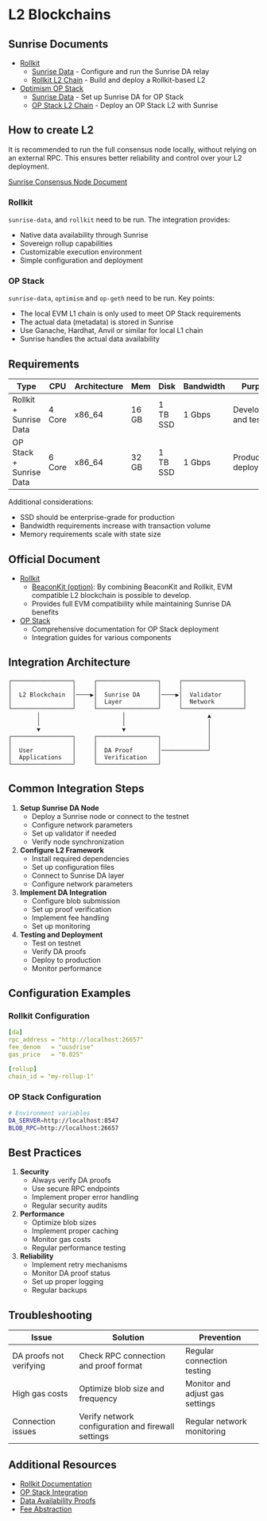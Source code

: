 # L2 Blockchains

## Sunrise Documents

* [Rollkit](rollkit/)
  * [Sunrise Data](rollkit/sunrise-data.md) - Configure and run the Sunrise DA relay
  * [Rollkit L2 Chain](rollkit/rollkit.md) - Build and deploy a Rollkit-based L2
* [Optimism OP Stack](optimism/)
  * [Sunrise Data](optimism/sunrise-data.md) - Set up Sunrise DA for OP Stack
  * [OP Stack L2 Chain](optimism/op-stack.md) - Deploy an OP Stack L2 with Sunrise

## How to create L2

It is recommended to run the full consensus node locally, without relying on an external RPC. This ensures better reliability and control over your L2 deployment.

[Sunrise Consensus Node Document](../../run-a-sunrise-node/types/consensus/)

### Rollkit

`sunrise-data`, and `rollkit` need to be run. The integration provides:

* Native data availability through Sunrise
* Sovereign rollup capabilities
* Customizable execution environment
* Simple configuration and deployment

### OP Stack

`sunrise-data`, `optimism` and `op-geth` need to be run. Key points:

* The local EVM L1 chain is only used to meet OP Stack requirements
* The actual data (metadata) is stored in Sunrise
* Use Ganache, Hardhat, Anvil or similar for local L1 chain
* Sunrise handles the actual data availability

## Requirements

| Type                    | CPU    | Architecture | Mem   | Disk     | Bandwidth | Purpose                 |
| ----------------------- | ------ | ------------ | ----- | -------- | --------- | ----------------------- |
| Rollkit + Sunrise Data  | 4 Core | x86\_64      | 16 GB | 1 TB SSD | 1 Gbps    | Development and testing |
| OP Stack + Sunrise Data | 6 Core | x86\_64      | 32 GB | 1 TB SSD | 1 Gbps    | Production deployment   |

Additional considerations:

* SSD should be enterprise-grade for production
* Bandwidth requirements increase with transaction volume
* Memory requirements scale with state size

## Official Document

* [Rollkit](https://rollkit.dev/learn/intro)
  * [BeaconKit (option)](https://rollkit.dev/tutorials/execution/beaconkit): By combining BeaconKit and Rollkit, EVM compatible L2 blockchain is possible to develop.
  * Provides full EVM compatibility while maintaining Sunrise DA benefits
* [OP Stack](https://docs.optimism.io/stack/getting-started)
  * Comprehensive documentation for OP Stack deployment
  * Integration guides for various components

## Integration Architecture

```
┌─────────────────┐     ┌─────────────────┐     ┌─────────────────┐
│                 │     │                 │     │                 │
│  L2 Blockchain  │────▶│  Sunrise DA     │────▶│  Validator      │
│                 │     │  Layer          │     │  Network        │
└─────────────────┘     └─────────────────┘     └─────────────────┘
        │                       │                       ▲
        │                       │                       │
        ▼                       ▼                       │
┌─────────────────┐     ┌─────────────────┐             │
│                 │     │                 │             │
│  User           │     │  DA Proof       │─────────────┘
│  Applications   │     │  Verification   │
└─────────────────┘     └─────────────────┘
```

## Common Integration Steps

1. **Setup Sunrise DA Node**
   * Deploy a Sunrise node or connect to the testnet
   * Configure network parameters
   * Set up validator if needed
   * Verify node synchronization
2. **Configure L2 Framework**
   * Install required dependencies
   * Set up configuration files
   * Connect to Sunrise DA layer
   * Configure network parameters
3. **Implement DA Integration**
   * Configure blob submission
   * Set up proof verification
   * Implement fee handling
   * Set up monitoring
4. **Testing and Deployment**
   * Test on testnet
   * Verify DA proofs
   * Deploy to production
   * Monitor performance

## Configuration Examples

### Rollkit Configuration

```yaml
[da]
rpc_address = "http://localhost:26657"
fee_denom   = "uusdrise"
gas_price   = "0.025"

[rollup]
chain_id = "my-rollup-1"
```

### OP Stack Configuration

```bash
# Environment variables
DA_SERVER=http://localhost:8547
BLOB_RPC=http://localhost:26657
```

## Best Practices

1. **Security**
   * Always verify DA proofs
   * Use secure RPC endpoints
   * Implement proper error handling
   * Regular security audits
2. **Performance**
   * Optimize blob sizes
   * Implement proper caching
   * Monitor gas costs
   * Regular performance testing
3. **Reliability**
   * Implement retry mechanisms
   * Monitor DA proof status
   * Set up proper logging
   * Regular backups

## Troubleshooting

| Issue                   | Solution                                           | Prevention                      |
| ----------------------- | -------------------------------------------------- | ------------------------------- |
| DA proofs not verifying | Check RPC connection and proof format              | Regular connection testing      |
| High gas costs          | Optimize blob size and frequency                   | Monitor and adjust gas settings |
| Connection issues       | Verify network configuration and firewall settings | Regular network monitoring      |

## Additional Resources

* [Rollkit Documentation](rollkit/)
* [OP Stack Integration](optimism/)
* [Data Availability Proofs](../validators/data-availability-proof.md)
* [Fee Abstraction](https://github.com/SunriseLayer/gitbook/blob/main/learn/sunrise/fee-abstraction.md)
